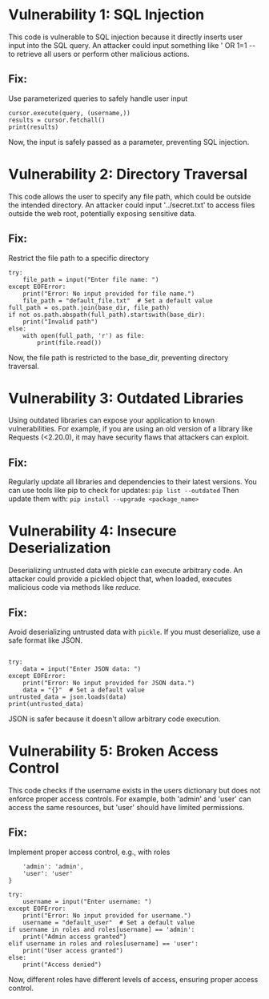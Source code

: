 # Vulnerability 1: SQL Injection
 
This code is vulnerable to SQL injection because it directly inserts user input into the SQL query.
An attacker could input something like ' OR 1=1 -- to retrieve all users or perform other malicious actions.
 
## Fix:
Use parameterized queries to safely handle user input
```query = "SELECT * FROM users WHERE username = ?"
cursor.execute(query, (username,))
results = cursor.fetchall()
print(results)
```
Now, the input is safely passed as a parameter, preventing SQL injection.
 
# Vulnerability 2: Directory Traversal
 
 This code allows the user to specify any file path, which could be outside the intended directory.
 An attacker could input '../secret.txt' to access files outside the web root, potentially exposing sensitive data.
 
## Fix:
Restrict the file path to a specific directory
```base_dir = '/path/to/safe/directory'
try:
    file_path = input("Enter file name: ")
except EOFError:
    print("Error: No input provided for file name.")
    file_path = "default_file.txt"  # Set a default value
full_path = os.path.join(base_dir, file_path)
if not os.path.abspath(full_path).startswith(base_dir):
    print("Invalid path")
else:
    with open(full_path, 'r') as file:
        print(file.read())
```
Now, the file path is restricted to the base_dir, preventing directory traversal.
 
# Vulnerability 3: Outdated Libraries
Using outdated libraries can expose your application to known vulnerabilities.
For example, if you are using an old version of a library like Requests (<2.20.0), it may have security flaws that attackers can exploit.
 
## Fix:
Regularly update all libraries and dependencies to their latest versions.
You can use tools like pip to check for updates:
```pip list --outdated```
Then update them with:
```pip install --upgrade <package_name>```
 
# Vulnerability 4: Insecure Deserialization
Deserializing untrusted data with pickle can execute arbitrary code.
An attacker could provide a pickled object that, when loaded, executes malicious code via methods like _reduce_.
 
## Fix:
Avoid deserializing untrusted data with `pickle`.
If you must deserialize, use a safe format like JSON.
```import json
 
try:
    data = input("Enter JSON data: ")
except EOFError:
    print("Error: No input provided for JSON data.")
    data = "{}"  # Set a default value
untrusted_data = json.loads(data)
print(untrusted_data)
```
JSON is safer because it doesn't allow arbitrary code execution.
 
# Vulnerability 5: Broken Access Control
 
This code checks if the username exists in the users dictionary but does not enforce proper access controls.
For example, both 'admin' and 'user' can access the same resources, but 'user' should have limited permissions.
 
## Fix:
 
Implement proper access control, e.g., with roles
 
```roles = {
    'admin': 'admin',
    'user': 'user'
}
 
try:
    username = input("Enter username: ")
except EOFError:
    print("Error: No input provided for username.")
    username = "default_user"  # Set a default value
if username in roles and roles[username] == 'admin':
    print("Admin access granted")
elif username in roles and roles[username] == 'user':
    print("User access granted")
else:
    print("Access denied")
```
 
Now, different roles have different levels of access, ensuring proper access control.
